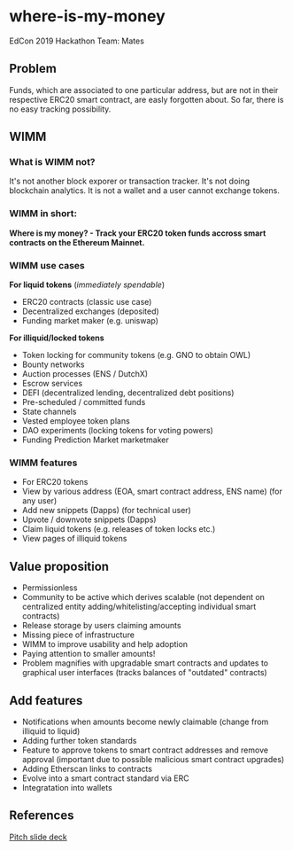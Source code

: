 # where-is-my-money
EdCon 2019 Hackathon
Team: Mates

##  Problem
Funds, which are associated to one particular address, but are not in their respective ERC20 smart contract, are easly forgotten about.
So far, there is no easy tracking possibility.

##  WIMM
### What is WIMM not?
It's not another block exporer or transaction tracker. It's not doing blockchain analytics.
It is not a wallet and a user cannot exchange tokens. 

### WIMM in short:
**Where is my money? - Track your ERC20 token funds accross smart contracts on the Ethereum Mainnet.**

### WIMM use cases
**For liquid tokens** (*immediately spendable*)
- ERC20 contracts (classic use case)
- Decentralized exchanges (deposited)
- Funding market maker (e.g. uniswap)

**For illiquid/locked tokens**
- Token locking for community tokens (e.g. GNO to obtain OWL)
- Bounty networks
- Auction processes (ENS / DutchX)
- Escrow services
- DEFI (decentralized lending, decentralized debt positions)
- Pre-scheduled / committed funds
- State channels
- Vested employee token plans
- DAO experiments (locking tokens for voting powers)
- Funding Prediction Market marketmaker 

###  WIMM features
- For ERC20 tokens
- View by various address (EOA, smart contract address, ENS name) (for any user)
- Add new snippets (Dapps) (for technical user)
- Upvote / downvote snippets (Dapps)
- Claim liquid tokens (e.g. releases of token locks etc.)
- View pages of illiquid tokens

## Value proposition
- Permissionless
- Community to be active which derives scalable (not dependent on centralized entity adding/whitelisting/accepting individual smart contracts)
- Release storage by users claiming amounts
- Missing piece of infrastructure
- WIMM to improve usability and help adoption
- Paying attention to smaller amounts!
- Problem magnifies with upgradable smart contracts and updates to graphical user interfaces (tracks balances of "outdated" contracts)

##  Add features
- Notifications when amounts become newly claimable (change from illiquid to liquid)
- Adding further token standards
- Feature to approve tokens to smart contract addresses and remove approval (important due to possible malicious smart contract upgrades)
- Adding Etherscan links to contracts
- Evolve into a smart contract standard via ERC
- Integratation into wallets

##  References
[Pitch slide deck](https://docs.google.com/presentation/d/1GYEeSvqJdSnYwrDVbqSW931ISxqkXA_ptnPDHYgnMYk/edit?usp=sharing)
